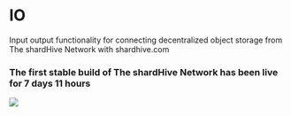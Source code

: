 # IO
Input output functionality for connecting decentralized object storage from The shardHive Network with shardhive.com




<p align="center">
  <h3>The first stable build of The shardHive Network has been live for 7 days 11 hours</h3>
  <img src="https://shardhive.com/wp-content/uploads/2022/07/shardHiveHelperNodeOneWeek.png">
</p>
